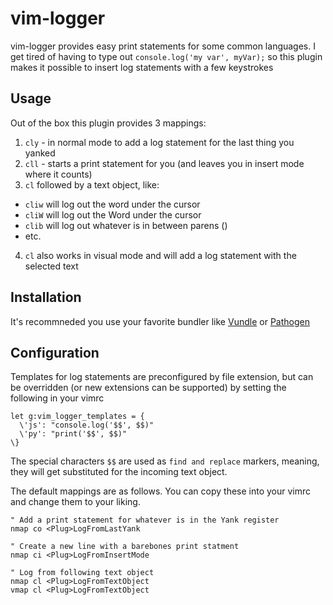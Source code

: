 # vim-logger
vim-logger provides easy print statements for some common languages. I get tired of having to type out `console.log('my var', myVar);` so this plugin makes it possible to insert log statements with a few keystrokes

## Usage
Out of the box this plugin provides 3 mappings:

1. `cly` - in normal mode to add a log statement for the last thing you yanked
2. `cll` - starts a print statement for you (and leaves you in insert mode where it counts) 
3. `cl` followed by a text object, like: 
  * `cliw` will log out the word under the cursor
  * `cliW` will log out the Word under the cursor
  * `clib` will log out whatever is in between parens ()
  * etc.
4. `cl` also works in visual mode and will add a log statement with the selected text

## Installation
It's recommneded you use your favorite bundler like [Vundle](https://github.com/VundleVim/Vundle.vim) or [Pathogen](https://github.com/tpope/vim-pathogen)

## Configuration
Templates for log statements are preconfigured by file extension, but can be overridden (or new extensions can be supported) by setting the following in your vimrc
```
let g:vim_logger_templates = {
  \'js': "console.log('$$', $$)"
  \'py': "print('$$', $$)"
\}
```

The special characters `$$` are used as `find and replace` markers, meaning, they will get substituted for the incoming text object.

The default mappings are as follows. You can copy these into your vimrc and change them to your liking.
```
" Add a print statement for whatever is in the Yank register
nmap co <Plug>LogFromLastYank

" Create a new line with a barebones print statment
nmap ci <Plug>LogFromInsertMode

" Log from following text object
nmap cl <Plug>LogFromTextObject
vmap cl <Plug>LogFromTextObject
```
